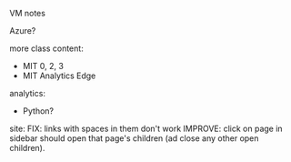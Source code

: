 
VM notes

Azure?

more class content:
- MIT 0, 2, 3
- MIT Analytics Edge

analytics:
- Python?

site:
FIX: links with spaces in them don't work
IMPROVE: click on page in sidebar should open that page's children (ad close
  any other open children).
